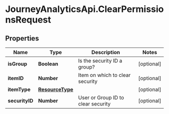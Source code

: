 # JourneyAnalyticsApi.ClearPermissionsRequest

## Properties

Name | Type | Description | Notes
------------ | ------------- | ------------- | -------------
**isGroup** | **Boolean** | Is the security ID a group? | [optional] 
**itemID** | **Number** | Item on which to clear security | [optional] 
**itemType** | [**ResourceType**](ResourceType.md) |  | [optional] 
**securityID** | **Number** | User or Group ID to clear security | [optional] 


